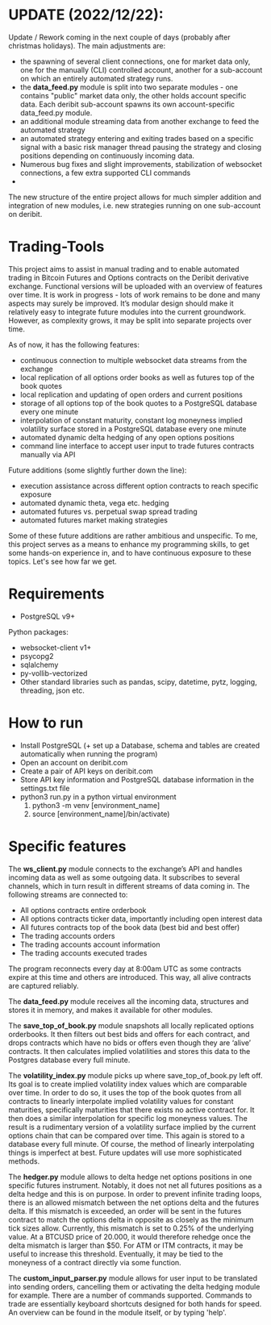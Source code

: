# UPDATE (2022/12/22):
Update / Rework coming in the next couple of days (probably after christmas holidays). The main adjustments are:
- the spawning of several client connections, one for market data only, one for the manually (CLI) controlled account, another for a sub-account on which an entirely automated strategy runs. 
- the **data_feed.py** module is split into two separate modules - one contains "public" market data only, the other holds account specific data. Each deribit sub-account spawns its own account-specific data_feed.py module. 
- an additional module streaming data from another exchange to feed the automated strategy
- an automated strategy entering and exiting trades based on a specific signal with a basic risk manager thread pausing the strategy and closing positions depending on continuously incoming data.
- Numerous bug fixes and slight improvements, stabilization of websocket connections, a few extra supported CLI commands
- 
The new structure of the entire project allows for much simpler addition and integration of new modules, i.e. new strategies running on one sub-account on deribit.


# Trading-Tools

This project aims to assist in manual trading and to enable automated trading in Bitcoin Futures and Options contracts on the Deribit derivative exchange. Functional versions will be uploaded with an overview of features over time. It is work in progress - lots of work remains to be done and many aspects may surely be improved. It’s modular design should make it relatively easy to integrate future modules into the current groundwork. However, as complexity grows, it may be split into separate projects over time. 

As of now, it has the following features:
- continuous connection to multiple websocket data streams from the exchange
- local replication of all options order books as well as futures top of the book quotes
- local replication and updating of open orders and current positions
- storage of all options top of the book quotes to a PostgreSQL database every one minute
- interpolation of constant maturity, constant log moneyness implied volatility surface stored in a PostgreSQL database every one minute
- automated dynamic delta hedging of any open options positions
- command line interface to accept user input to trade futures contracts manually via API

Future additions (some slightly further down the line):
- execution assistance across different option contracts to reach specific exposure
- automated dynamic theta, vega etc. hedging
- automated futures vs. perpetual swap spread trading
- automated futures market making strategies

Some of these future additions are rather ambitious and unspecific. To me, this project serves as a means to enhance my programming skills, to get some hands-on experience in, and to have continuous exposure to these topics. Let's see how far we get.

# Requirements
- PostgreSQL v9+

Python packages:
- websocket-client v1+
- psycopg2
- sqlalchemy
- py-vollib-vectorized
- Other standard libraries such as pandas, scipy, datetime, pytz, logging, threading, json etc.


# How to run

- Install PostgreSQL (+ set up a Database, schema and tables are created automatically when running the program)
- Open an account on deribit.com
- Create a pair of API keys on deribit.com
- Store API key information and PostgreSQL database information in the settings.txt file
- python3 run.py in a python virtual environment 
  1. python3 -m venv [environment_name] 
  2. source [environment_name]/bin/activate)

# Specific features
The **ws_client.py** module connects to the exchange’s API and handles incoming data as well as some outgoing data. It subscribes to several channels, which in turn result in different streams of data coming in. The following streams are connected to:
- All options contracts entire orderbook
- All options contracts ticker data, importantly including open interest data
- All futures contracts top of the book data (best bid and best offer)
- The trading accounts orders
- The trading accounts account information
- The trading accounts executed trades

The program reconnects every day at 8:00am UTC as some contracts expire at this time and others are introduced. This way, all alive contracts are captured reliably. 

The **data_feed.py** module receives all the incoming data, structures and stores it in memory, and makes it available for other modules. 

The **save_top_of_book.py** module snapshots all locally replicated options orderbooks. It then filters out best bids and offers for each contract, and drops contracts which have no bids or offers even though they are ‘alive’ contracts. It then calculates implied volatilities and stores this data to the Postgres database every full minute. 

The **volatility_index.py** module picks up where save_top_of_book.py left off. Its goal is to create implied volatility index values which are comparable over time. In order to do so, it uses the top of the book quotes from all contracts to linearly interpolate implied volatility values for constant maturities, specifically maturities that there exists no active contract for. It then does a similar interpolation for specific log moneyness values. The result is a rudimentary version of a volatility surface implied by the current options chain that can be compared over time. This again is stored to a database every full minute. Of course, the method of linearly interpolating things is imperfect at best. Future updates will use more sophisticated methods. 

The **hedger.py** module allows to delta hedge net options positions in one specific futures instrument.  Notably, it does not net all futures positions as a delta hedge and this is on purpose. In order to prevent infinite trading loops, there is an allowed mismatch between the net options delta and the futures delta. If this mismatch is exceeded, an order will be sent in the futures contract to match the options delta in opposite as closely as the minimum tick sizes allow. Currently, this mismatch is set to 0.25% of the underlying value. At a BTCUSD price of 20.000, it would therefore rehedge once the delta mismatch is larger than $50. For ATM or ITM contracts, it may be useful to increase this threshold. Eventually, it may be tied to the moneyness of a contract directly via some function. 

The **custom_input_parser.py** module allows for user input to be translated into sending orders, cancelling them or activating the delta hedging module for example. There are a number of commands supported. Commands to trade are essentially keyboard shortcuts designed for both hands for speed. An overview can be found in the module itself, or by typing 'help'.
